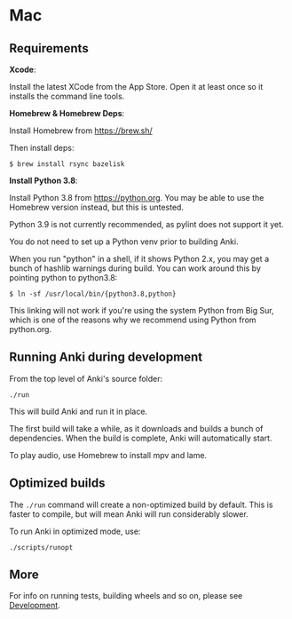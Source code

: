 # Mac

## Requirements

**Xcode**:

Install the latest XCode from the App Store. Open it at least once
so it installs the command line tools.

**Homebrew & Homebrew Deps**:

Install Homebrew from <https://brew.sh/>

Then install deps:

```
$ brew install rsync bazelisk
```

**Install Python 3.8**:

Install Python 3.8 from <https://python.org>. You may be able to use
the Homebrew version instead, but this is untested.

Python 3.9 is not currently recommended, as pylint does not support it yet.

You do not need to set up a Python venv prior to building Anki.

When you run "python" in a shell, if it shows Python 2.x, you may get a
bunch of hashlib warnings during build. You can work around this by
pointing python to python3.8:

```
$ ln -sf /usr/local/bin/{python3.8,python}
```

This linking will not work if you're using the system Python from Big Sur,
which is one of the reasons why we recommend using Python from python.org.

## Running Anki during development

From the top level of Anki's source folder:

```
./run
```

This will build Anki and run it in place.

The first build will take a while, as it downloads and builds a bunch of
dependencies. When the build is complete, Anki will automatically start.

To play audio, use Homebrew to install mpv and lame.

## Optimized builds

The `./run` command will create a non-optimized build by default. This is faster
to compile, but will mean Anki will run considerably slower.

To run Anki in optimized mode, use:

```
./scripts/runopt
```

## More

For info on running tests, building wheels and so on, please see [Development](./development.md).
